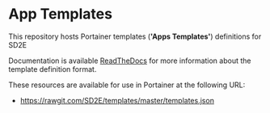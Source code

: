 # App Templates

This repository hosts Portainer templates (**'Apps Templates'**) definitions for SD2E

Documentation is available [ReadTheDocs](http://portainer.readthedocs.io/en/latest/templates.html) for more information about the template definition format.

These resources are available for use in Portainer at the following URL:

* https://rawgit.com/SD2E/templates/master/templates.json

